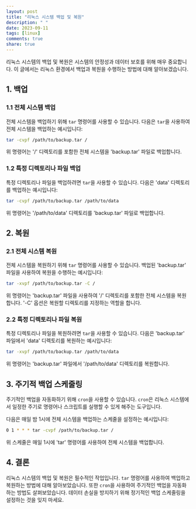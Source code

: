 ```yaml
---
layout: post
title: "리눅스 시스템 백업 및 복원"
description: " "
date: 2023-09-11
tags: [linux]
comments: true
share: true
---
```


리눅스 시스템의 백업 및 복원은 시스템의 안정성과 데이터 보호를 위해 매우 중요합니다. 이 글에서는 리눅스 환경에서 백업과 복원을 수행하는 방법에 대해 알아보겠습니다. 

## 1. 백업

### 1.1 전체 시스템 백업

전체 시스템을 백업하기 위해 `tar` 명령어를 사용할 수 있습니다. 다음은 `tar`을 사용하여 전체 시스템을 백업하는 예시입니다:

```bash
tar -cvpf /path/to/backup.tar /
```

위 명령어는 '/' 디렉토리를 포함한 전체 시스템을 'backup.tar' 파일로 백업합니다.

### 1.2 특정 디렉토리나 파일 백업

특정 디렉토리나 파일을 백업하려면 `tar`을 사용할 수 있습니다. 다음은 'data' 디렉토리를 백업하는 예시입니다:

```bash
tar -cvpf /path/to/backup.tar /path/to/data
```

위 명령어는 '/path/to/data' 디렉토리를 'backup.tar' 파일로 백업합니다.

## 2. 복원

### 2.1 전체 시스템 복원

전체 시스템을 복원하기 위해 `tar` 명령어를 사용할 수 있습니다. 백업된 'backup.tar' 파일을 사용하여 복원을 수행하는 예시입니다:

```bash
tar -xvpf /path/to/backup.tar -C /
```

위 명령어는 'backup.tar' 파일을 사용하여 '/' 디렉토리를 포함한 전체 시스템을 복원합니다. '-C' 옵션은 복원할 디렉토리를 지정하는 역할을 합니다.

### 2.2 특정 디렉토리나 파일 복원

특정 디렉토리나 파일을 복원하려면 `tar`을 사용할 수 있습니다. 다음은 'backup.tar' 파일에서 'data' 디렉토리를 복원하는 예시입니다:

```bash
tar -xvpf /path/to/backup.tar /path/to/data
```

위 명령어는 'backup.tar' 파일에서 '/path/to/data' 디렉토리를 복원합니다.

## 3. 주기적 백업 스케줄링

주기적인 백업을 자동화하기 위해 `cron`을 사용할 수 있습니다. `cron`은 리눅스 시스템에서 일정한 주기로 명령어나 스크립트를 실행할 수 있게 해주는 도구입니다.

다음은 매일 밤 1시에 전체 시스템을 백업하는 스케줄을 설정하는 예시입니다:

```bash
0 1 * * * tar -cvpf /path/to/backup.tar /
```

위 스케줄은 매일 1시에 'tar' 명령어를 사용하여 전체 시스템을 백업합니다.

## 4. 결론

리눅스 시스템의 백업 및 복원은 필수적인 작업입니다. `tar` 명령어를 사용하여 백업하고 복원하는 방법에 대해 알아보았습니다. 또한 `cron`을 사용하여 주기적인 백업을 자동화하는 방법도 살펴보았습니다. 데이터 손실을 방지하기 위해 정기적인 백업 스케줄링을 설정하는 것을 잊지 마세요.